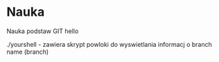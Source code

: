 # Nauka
Nauka podstaw GIT
hello

./yourshell - zawiera skrypt powloki do wyswietlania informacj o branch name (branch)
